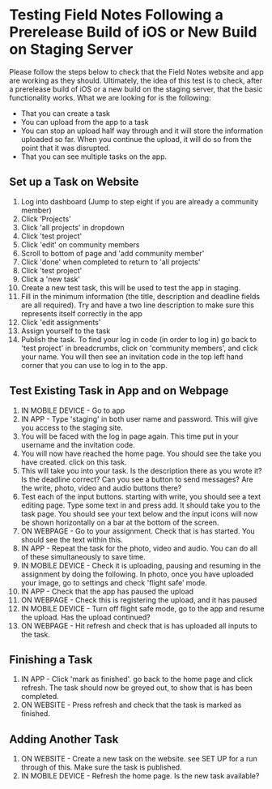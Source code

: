 Testing Field Notes Following a Prerelease Build of iOS or New Build on Staging Server
=======================================================================================

Please follow the steps below to check that the Field Notes website and app are working as they should. Ultimately, the idea of this test is to check, after a prerelease build of iOS or a new build on the staging server, that the basic functionality works. What we are looking for is the following: 

- That you can create a task
- You can upload from the app to a task
- You can stop an upload half way through and it will store the information uploaded so far. When   you continue the upload, it will do so from the point that it was disrupted.
- That you can see multiple tasks on the app. 

Set up a Task on Website
------------------------
1. Log into dashboard (Jump to step eight if you are already a community member)
2. Click ‘Projects’
3. Click 'all projects' in dropdown
4. Click 'test project'
5. Click 'edit' on community members
6. Scroll to bottom of page and 'add community member'
7. Click 'done' when completed to return to 'all projects'
8. Click 'test project'
9. Click a 'new task'
10. Create a new test task, this will be used to test the app in staging.
11. Fill in the minimum information (the title, description and deadline fields are all required). Try and have a two line description to make sure this represents itself correctly in the app 
12. Click 'edit assignments'
13. Assign yourself to the task
14. Publish the task. To find your log in code (in order to log in) go back to 'test project' in breadcrumbs, click on 'community members', and click your name. You will then see an invitation code in the top left hand corner that you can use to log in to the app. 

Test Existing Task in App and on Webpage
----------------------------------------

1. IN MOBILE DEVICE - Go to app
2. IN APP - Type 'staging' in both user name and password. This will give you access to the staging site. 
  1. You will be faced with the log in page again. This time put in your username and the invitation code. 
  2. You will now have reached the home page. You should see the take you have created. click on this task.
  3. This will take you into your task. Is the description there as you wrote it? Is the deadline correct? Can you see a button to send messages? Are the write, photo, video and audio buttons there?
  4. Test each of the input buttons. starting with write, you should see a text editing page. Type some text in and press add. It should take you to the task page. You should see your text below and the input icons will now be shown horizontally on a bar at the bottom of the screen. 
3. ON WEBPAGE - Go to your assignment. Check that is has started. You should see the text within this. 
4. IN APP - Repeat the task for the photo, video and audio. You can do all of these simultaneously to save time. 
5. IN MOBILE DEVICE - Check it is uploading, pausing and resuming in the assignment by doing the following. In photo, once you have uploaded your image, go to settings and check 'flight safe’ mode. 
6. IN APP - Check that the app has paused the upload
7. ON WEBPAGE - Check this is registering the upload, and it has paused
8. IN MOBILE DEVICE - Turn off flight safe mode, go to the app and resume the upload. Has the upload continued? 
9. ON WEBPAGE - Hit refresh and check that is has uploaded all inputs to the task. 

Finishing a Task
----------------
1. IN APP - Click 'mark as finished'. go back to the home page and click refresh. The task should now be greyed out, to show that is has been completed. 
2. ON WEBSITE - Press refresh and check that the task is marked as finished. 

Adding Another Task
-------------------
1. ON WEBSITE - Create a new task on the website. see SET UP for a run through of this. Make sure the task is published.
2. IN MOBILE DEVICE - Refresh the home page. Is the new task available? 
